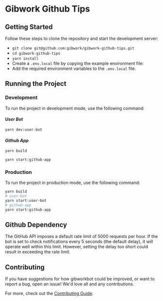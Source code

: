 # Gibwork Github Tips

## Getting Started

Follow these steps to clone the repository and start the development server:

- `git clone git@github.com:gibwork/gibwork-github-tips.git`
- `cd gibwork-github-tips`
- `yarn install`
- Create a `.env.local` file by copying the example environment file:
- Add the required environment variables to the `.env.local` file.

## Running the Project

### Development

To run the project in development mode, use the following command:

#### *User Bot* 
```bash
yarn dev:user-bot
```

#### *Github App* 

 ```bash
yarn build

yarn start:github-app
```

### Production

To run the project in production mode, use the following command:

```bash
yarn build
# user-bot
yarn start:user-bot
# github-app
yarn start:github-app
```


## Github Dependency

The GitHub API imposes a default rate limit of 5000 requests per hour. If the bot 
is set to check notifications every 5 seconds (the default delay), it will operate 
well within this limit. However, setting the delay too short could result in 
exceeding the rate limit.

## Contributing

If you have suggestions for how gibworkbot could be improved, or want to report a bug, open an issue! We'd love all and any contributions.

For more, check out the [Contributing Guide](CONTRIBUTING.md).
